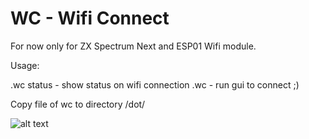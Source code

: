 # WC - Wifi Connect

For now only for ZX Spectrum Next and ESP01 Wifi module. 

Usage:

.wc status  - show status on wifi connection
.wc - run gui to connect ;)

Copy file of wc to directory /dot/

![alt text](https://photos.app.goo.gl/FSDP4kQbj3tffypN6)

